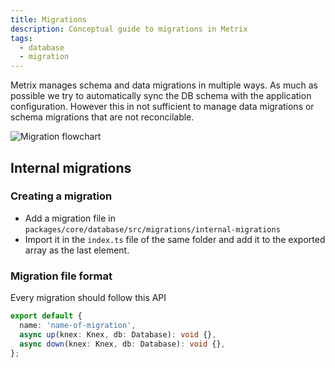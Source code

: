 ```yaml
---
title: Migrations
description: Conceptual guide to migrations in Metrix
tags:
  - database
  - migration
---
```


Metrix manages schema and data migrations in multiple ways. As much as possible we try to automatically sync the DB schema with the application configuration. However this in not sufficient to manage data migrations or schema migrations that are not reconcilable.

![Migration flowchart](/img/database/migration-flow.png)

## Internal migrations

### Creating a migration

- Add a migration file in `packages/core/database/src/migrations/internal-migrations`
- Import it in the `index.ts` file of the same folder and add it to the exported array as the last element.

### Migration file format

Every migration should follow this API

```ts
export default {
  name: 'name-of-migration',
  async up(knex: Knex, db: Database): void {},
  async down(knex: Knex, db: Database): void {},
};
```
